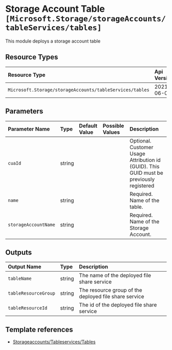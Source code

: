 # Storage Account Table `[Microsoft.Storage/storageAccounts/tableServices/tables]`

This module deploys a storage account table

## Resource Types

| Resource Type | Api Version |
| :-- | :-- |
| `Microsoft.Storage/storageAccounts/tableServices/tables` | 2021-06-01 |

## Parameters

| Parameter Name | Type | Default Value | Possible Values | Description |
| :-- | :-- | :-- | :-- | :-- |
| `cuaId` | string |  |  | Optional. Customer Usage Attribution id (GUID). This GUID must be previously registered |
| `name` | string |  |  | Required. Name of the table. |
| `storageAccountName` | string |  |  | Required. Name of the Storage Account. |

## Outputs

| Output Name | Type | Description |
| :-- | :-- | :-- |
| `tableName` | string | The name of the deployed file share service |
| `tableResourceGroup` | string | The resource group of the deployed file share service |
| `tableResourceId` | string | The id of the deployed file share service |

## Template references

- [Storageaccounts/Tableservices/Tables](https://docs.microsoft.com/en-us/azure/templates/Microsoft.Storage/2021-06-01/storageAccounts/tableServices/tables)
